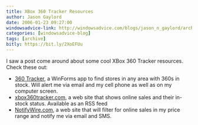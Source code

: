 ```yaml
---
title: XBox 360 Tracker Resources
author: Jason Gaylord
date: 2006-01-23 09:27:00
windowsadvice-link: http://windowsadvice.com/blogs/jason_n_gaylord/archive/2006/01/23/XBox-360-Tracker-Resources.aspx
categories: [windowsadvice-blog]
tags: [archive]
bitly: https://bit.ly/2XoEFUu
---
```


I saw a post come around about some cool XBox 360 Tracker resources. Check these out:

- [360 Tracker](http://untitlednet.com/), a WinForms app to find stores in any area with 360s in stock. Will alert me via email and my cell phone as well as on my computer screen.
- [xbox360tracker.com](http://xbox360tracker.com/), a web site that shows online sales and their in-stock status. Available as an RSS feed
- [NotifyWire.com](http://www.notifywire.com/), a web site that will filter for online sales in my price range and notify me via email and SMS.